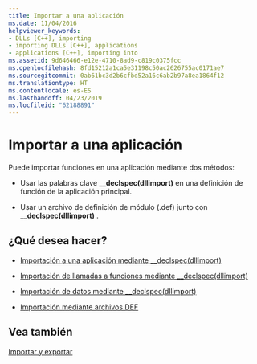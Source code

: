 ```yaml
---
title: Importar a una aplicación
ms.date: 11/04/2016
helpviewer_keywords:
- DLLs [C++], importing
- importing DLLs [C++], applications
- applications [C++], importing into
ms.assetid: 9d646466-e12e-4710-8ad9-c819c0375fcc
ms.openlocfilehash: 8fd15212a1ca5e31198c50ac2626755ac0171ae7
ms.sourcegitcommit: 0ab61bc3d2b6cfbd52a16c6ab2b97a8ea1864f12
ms.translationtype: HT
ms.contentlocale: es-ES
ms.lasthandoff: 04/23/2019
ms.locfileid: "62188891"
---
```

# <a name="importing-into-an-application"></a>Importar a una aplicación

Puede importar funciones en una aplicación mediante dos métodos:

- Usar las palabras clave **__declspec(dllimport)** en una definición de función de la aplicación principal.

- Usar un archivo de definición de módulo (.def) junto con **__declspec(dllimport)** .

## <a name="what-do-you-want-to-do"></a>¿Qué desea hacer?

- [Importación a una aplicación mediante __declspec(dllimport)](importing-into-an-application-using-declspec-dllimport.md)

- [Importación de llamadas a funciones mediante __declspec(dllimport)](importing-function-calls-using-declspec-dllimport.md)

- [Importación de datos mediante __declspec(dllimport)](importing-data-using-declspec-dllimport.md)

- [Importación mediante archivos DEF](importing-using-def-files.md)

## <a name="see-also"></a>Vea también

[Importar y exportar](importing-and-exporting.md)
